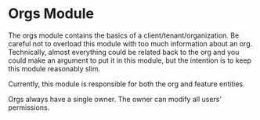 # Orgs Module

The orgs module contains the basics of a client/tenant/organization. Be careful not to overload this
module with too much information about an org. Technically, almost everything could be related back
to the org and you could make an argument to put it in this module, but the intention is to keep
this module reasonably slim.

Currently, this module is responsible for both the org and feature entities.

Orgs always have a single owner. The owner can modify all users' permissions.
